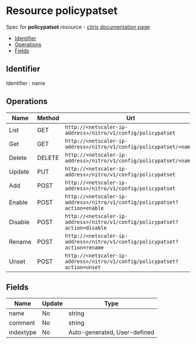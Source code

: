 # Resource policypatset

Spec for **policypatset** resource - [citrix documentation page](https://developer-docs.citrix.com/projects/netscaler-nitro-api/en/11.0/configuration/policy/policypatset/policypatset/)

- [Identifier](#identifier)
- [Operations](#operations)
- [Fields](#fields)

## Identifier

Identifier : name

## Operations

| Name | Method | Url |
|----|----|----|
| List | GET | `http://<netscaler-ip-address>/nitro/v1/config/policypatset` |
| Get | GET | `http://<netscaler-ip-address>/nitro/v1/config/policypatset/<name>` |
| Delete | DELETE | `http://<netscaler-ip-address>/nitro/v1/config/policypatset/<name>` |
| Update | PUT | `http://<netscaler-ip-address>/nitro/v1/config/policypatset` |
| Add | POST | `http://<netscaler-ip-address>/nitro/v1/config/policypatset` |
| Enable | POST | `http://<netscaler-ip-address>/nitro/v1/config/policypatset?action=enable` |
| Disable | POST | `http://<netscaler-ip-address>/nitro/v1/config/policypatset?action=disable` |
| Rename | POST | `http://<netscaler-ip-address>/nitro/v1/config/policypatset?action=rename` |
| Unset | POST | `http://<netscaler-ip-address>/nitro/v1/config/policypatset?action=unset` |

## Fields

| Name | Update | Type |
|----|----|----|
| name | No | string |
| comment | No | string |
| indextype | No | Auto-generated, User-defined |

